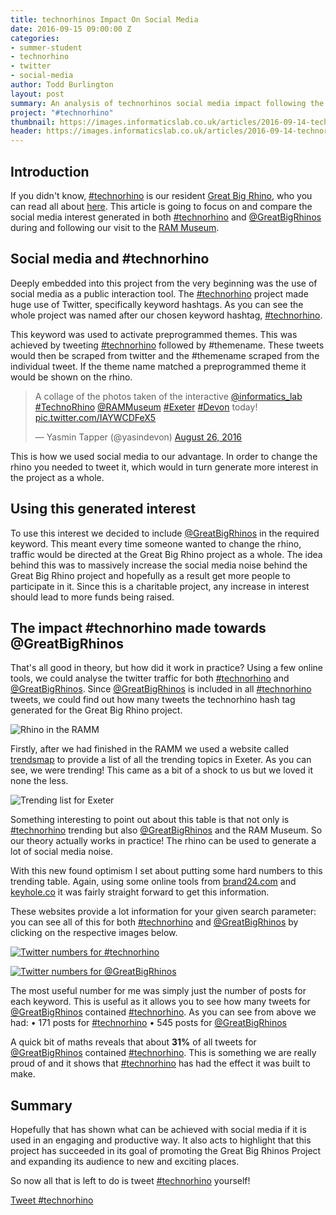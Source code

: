 ```yaml
---
title: technorhinos Impact On Social Media
date: 2016-09-15 09:00:00 Z
categories:
- summer-student
- technorhino
- twitter
- social-media
author: Todd Burlington
layout: post
summary: An analysis of technorhinos social media impact following the visit to the RAMM.
project: "#technorhino"
thumbnail: https://images.informaticslab.co.uk/articles/2016-09-14-technorhino-social-media-analysis/thumbnail.png
header: https://images.informaticslab.co.uk/articles/2016-09-14-technorhino-social-media-analysis/header.png
---
```


## Introduction
If you didn't know, [#technorhino][#Technorhino] is our resident [Great Big Rhino](http://www.greatbigrhinos.org.uk), who you can read all about [here](http://www.informaticslab.co.uk/raspberry-pi/outreach/iot/technorhino/2016/08/16/the-story-of-an-led-rhino.html). This article is going to focus on and compare the social media interest generated in both [#technorhino][#Technorhino] and [@GreatBigRhinos][@GreatBigRhino] during and following our visit to the [RAM Museum](https://rammuseum.org.uk/technorhino-visits-ramm/).

## Social media and #technorhino
Deeply embedded into this project from the very beginning was the use of social media as a public interaction tool. The [#technorhino][#Technorhino] project made huge use of Twitter, specifically keyword hashtags. As you can see the whole project was named after our chosen keyword hashtag, [#technorhino][#Technorhino].

This keyword was used to activate preprogrammed themes. This was achieved by tweeting [#technorhino][#Technorhino] followed by #themename. These tweets would then be scraped from twitter and the #themename scraped from the individual tweet. If the theme name matched a preprogrammed theme it would be shown on the rhino.

<blockquote class="twitter-tweet" data-lang="en"><p lang="en" dir="ltr">A collage of the photos taken of the interactive <a href="https://twitter.com/informatics_lab">@informatics_lab</a> <a href="https://twitter.com/hashtag/TechnoRhino?src=hash">#TechnoRhino</a> <a href="https://twitter.com/RAMMuseum">@RAMMuseum</a> <a href="https://twitter.com/hashtag/Exeter?src=hash">#Exeter</a> <a href="https://twitter.com/hashtag/Devon?src=hash">#Devon</a> today! <a href="https://t.co/IAYWCDFeX5">pic.twitter.com/IAYWCDFeX5</a></p>&mdash; Yasmin Tapper (@yasindevon) <a href="https://twitter.com/yasindevon/status/769186230307319808">August 26, 2016</a></blockquote> <script async src="//platform.twitter.com/widgets.js" charset="utf-8"></script>

This is how we used social media to our advantage. In order to change the rhino you needed to tweet it, which would in turn generate more interest in the project as a whole.

## Using this generated interest
To use this interest we decided to include [@GreatBigRhinos][@GreatBigRhino] in the required keyword. This meant every time someone wanted to change the rhino, traffic would be directed at the Great Big Rhino project as a whole. The idea behind this was to massively increase the social media noise behind the Great Big Rhino project and hopefully as a result get more people to participate in it. Since this is a charitable project, any increase in interest should lead to more funds being raised.

## The impact #technorhino made towards @GreatBigRhinos
That's all good in theory, but how did it work in practice? Using a few online tools, we could analyse the twitter traffic for both [#technorhino][#Technorhino] and [@GreatBigRhinos][@GreatBigRhino]. Since [@GreatBigRhinos][@GreatBigRhino] is included in all [#technorhino][#Technorhino] tweets, we could find out how many tweets the technorhino hash tag generated for the Great Big Rhino project.

![Rhino in the RAMM](https://images.informaticslab.co.uk/articles/2016-09-14-technorhino-social-media-analysis/in-the-ramm.jpg)

Firstly, after we had finished in the RAMM we used a website called [trendsmap](http://trendsmap.com/local/gb/exeter) to provide a list of all the trending topics in Exeter. As you can see, we were trending! This came as a bit of a shock to us but we loved it none the less.

![Trending list for Exeter](https://images.informaticslab.co.uk/articles/2016-09-14-technorhino-social-media-analysis/trending.png)

Something interesting to point out about this table is that not only is [#technorhino][#Technorhino] trending but also [@GreatBigRhinos][@GreatBigRhino] and the RAM Museum. So our theory actually works in practice! The rhino can be used to generate a lot of social media noise.

With this new found optimism I set about putting some hard numbers to this trending table. Again, using some online tools from [brand24.com](https://brand24.com) and [keyhole.co](http://keyhole.co) it was fairly straight forward to get this information.

These websites provide a lot information for your given search parameter: you can see all of this for both [#technorhino][#Technorhino] and [@GreatBigRhinos][@GreatBigRhino] by clicking on the respective images below.

[![Twitter numbers for #technorhino](https://images.informaticslab.co.uk/articles/2016-09-14-technorhino-social-media-analysis/tweet-num-technorhino.png)](https://images.informaticslab.co.uk/articles/2016-09-14-technorhino-social-media-analysis/technorhino-tracking.pdf)

[![Twitter numbers for @GreatBigRhinos](https://images.informaticslab.co.uk/articles/2016-09-14-technorhino-social-media-analysis/tweet-num-gbr.png)](https://images.informaticslab.co.uk/articles/2016-09-14-technorhino-social-media-analysis/gbr-tracking.pdf)

The most useful number for me was simply just the number of posts for each keyword. This is useful as it allows you to see how many tweets for [@GreatBigRhinos][@GreatBigRhino] contained [#technorhino][#Technorhino]. As you can see from above we had:
• 171 posts for [#technorhino][#Technorhino]
• 545 posts for [@GreatBigRhinos][@GreatBigRhino]

A quick bit of maths reveals that about **31%** of all tweets for [@GreatBigRhinos][@GreatBigRhino] contained [#technorhino][#Technorhino]. This is something we are really proud of and it shows that [#technorhino][#Technorhino] has had the effect it was built to make.  

## Summary
Hopefully that has shown what can be achieved with social media if it is used in an engaging and productive way. It also acts to highlight that this project has succeeded in its goal of promoting the Great Big Rhinos Project and expanding its audience to new and exciting places.  

So now all that is left to do is tweet [#technorhino][#Technorhino] yourself!

<a href="https://twitter.com/intent/tweet?button_hashtag=technorhino" class="twitter-hashtag-button" data-show-count="false">Tweet #technorhino</a><script async src="//platform.twitter.com/widgets.js" charset="utf-8"></script>

[#Technorhino]: https://twitter.com/search?q=%23technorhino&src=typd
[@GreatBigRhino]: https://twitter.com/greatbigrhinos?lang=en-gb
